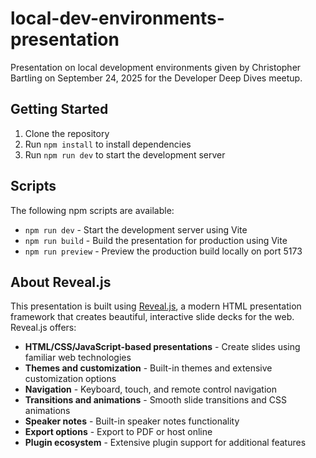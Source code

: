 # local-dev-environments-presentation
Presentation on local development environments given by Christopher Bartling on September 24, 2025 for the Developer Deep Dives meetup.


## Getting Started

1. Clone the repository
2. Run `npm install` to install dependencies
3. Run `npm run dev` to start the development server

## Scripts

The following npm scripts are available:

- `npm run dev` - Start the development server using Vite
- `npm run build` - Build the presentation for production using Vite
- `npm run preview` - Preview the production build locally on port 5173


## About Reveal.js

This presentation is built using [Reveal.js](https://revealjs.com/), a modern HTML presentation framework that creates beautiful, interactive slide decks for the web. Reveal.js offers:

- **HTML/CSS/JavaScript-based presentations** - Create slides using familiar web technologies
- **Themes and customization** - Built-in themes and extensive customization options
- **Navigation** - Keyboard, touch, and remote control navigation
- **Transitions and animations** - Smooth slide transitions and CSS animations
- **Speaker notes** - Built-in speaker notes functionality
- **Export options** - Export to PDF or host online
- **Plugin ecosystem** - Extensive plugin support for additional features

